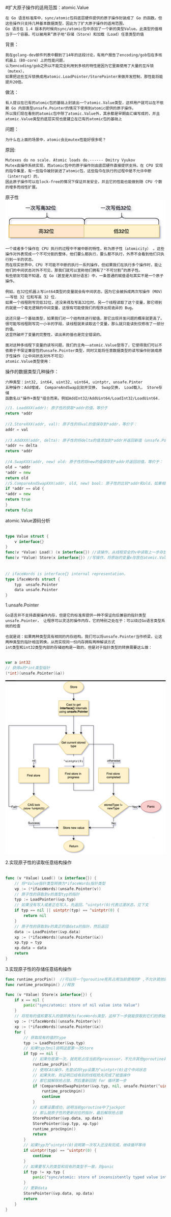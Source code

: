 #扩大原子操作的适用范围：atomic.Value

    在 Go 语言标准库中，sync/atomic包将底层硬件提供的原子操作封装成了 Go 的函数。但这些操作只支持几种基本数据类型，因此为了扩大原子操作的适用范围，
    Go 语言在 1.4 版本的时候向sync/atomic包中添加了一个新的类型Value。此类型的值相当于一个容器，可以被用来“原子地"存储（Store）和加载（Load）任意类型的值
    

背景：

    我在golang-dev邮件列表中翻到了14年的这段讨论，有用户报告了encoding/gob包在多核机器上（80-core）上的性能问题，
    认为encoding/gob之所以不能完全利用到多核的特性是因为它里面使用了大量的互斥锁（mutex），
    如果把这些互斥锁换成用atomic.LoadPointer/StorePointer来做并发控制，那性能将能提升20倍。

做法：

    有人提议在已有的atomic包的基础上封装出一个atomic.Value类型，这样用户就可以在不依赖 Go 内部类型unsafe.Pointer的情况下使用到atomic提供的原子操作。
    所以我们现在看到的atomic包中除了atomic.Value外，其余都是早期由汇编写成的，并且atomic.Value类型的底层实现也是建立在已有的atomic包的基础上

问题：

    为什么在上面的场景中，atomic会比mutex性能好很多呢？
原因:

    Mutexes do no scale. Atomic loads do.------ Dmitry Vyukov
    Mutex由操作系统实现，而atomic包中的原子操作则由底层硬件直接提供支持。在 CPU 实现的指令集里，有一些指令被封装进了atomic包，这些指令在执行的过程中是不允许中断（interrupt）的，
    因此原子操作可以在lock-free的情况下保证并发安全，并且它的性能也能做到随 CPU 个数的增多而线性扩展。

原子性
![](./img/write_value_process.png)

    一个或者多个操作在 CPU 执行的过程中不被中断的特性，称为原子性（atomicity） 。这些操作对外表现成一个不可分割的整体，他们要么都执行，要么都不执行，外界不会看到他们只执行到一半的状态。
    而在现实世界中，CPU 不可能不中断的执行一系列操作，但如果我们在执行多个操作时，能让他们的中间状态对外不可见，那我们就可以宣称他们拥有了"不可分割”的原子性。
    有些朋友可能不知道，在 Go（甚至是大部分语言）中，一条普通的赋值语句其实不是一个原子操作。

    例如，在32位机器上写int64类型的变量就会有中间状态，因为它会被拆成两次写操作（MOV）——写低 32 位和写高 32 位.
    如果一个线程刚写完低32位，还没来得及写高32位时，另一个线程读取了这个变量，那它得到的就是一个毫无逻辑的中间变量，这很有可能使我们的程序出现诡异的 Bug。
    
    这还只是一个基础类型，如果我们对一个结构体进行赋值，那它出现并发问题的概率就更高了。很可能写线程刚写完一小半的字段，读线程就来读取这个变量，那么就只能读到仅修改了一部分的值。
    这显然破坏了变量的完整性，读出来的值也是完全错误的。

    面对这种多线程下变量的读写问题，我们的主角——atomic.Value登场了，它使得我们可以不依赖于不保证兼容性的unsafe.Pointer类型，同时又能将任意数据类型的读写操作封装成原子性操作（让中间状态对外不可见）
    atomic.Value类型使用：

操作的数据类型几种操作：

    六种类型：int32, int64, uint32, uint64, uintptr, unsafe.Pinter
    五种操作：Add增减， CompareAndSwap比较并交换， Swap交换， Load载入， Store存储
    函数名以"操作+类型"组合而来。例如AddInt32/AddUint64/LoadInt32/LoadUint64.

```go
//1. LoadXXX(addr): 原子性的获取*addr的值，等价于
return *addr

//2.StoreXXX(addr, val): 原子性的将val的值保存到*addr，等价于：
addr = val

//3.AddXXX(addr, delta): 原子性的将delta的值添加到*addr并返回新值（unsafe.Pointer不支持），等价于
*addr += delta
return *addr

//4.SwapXXX(addr, new) old: 原子性的将new的值保存到*addr并返回旧值，等价于：
old = *addr
*addr = new
return old
//5.CompareAndSwapXXX(addr, old, new) bool: 原子性的比较*addr和old，如果相同则将new赋值给*addr并返回true
if *addr == old {
*addr = new
return true
}
return false
```

atomic.Value源码分析

```go

type Value struct {
    v interface{}
}
func(v *Value) Load() (x interface{}) //读操作，从线程安全的v中读取上一步存放的内容
func(v *Value) Store(x interface{}) //写操作，将原始的变量x存放在atomic.Value类型的v


// ifaceWords is interface{} internal representation.
type ifaceWords struct {
    typ  unsafe.Pointer
    data unsafe.Pointer
}
```
1.unsafe.Pointer

    Go语言并不支持直接操作内存，但是它的标准库提供一种不保证向后兼容的指针类型unsafe.Pointer， 让程序可以灵活的操作内存，它的特别之处在于：可以绕过Go语言类型系统的检查
    
    也就是说：如果两种类型具有相同的内存结构，我们可以将unsafe.Pointer当作桥梁，让这两种类型的指针相互转换，从而实现同一份内存拥有两种解读方式
    int类型和int32类型内部的存储结构是一致的，但是对于指针类型的转换需要这么做：
```go

var a int32
// 获得a的*int类型指针
(*int)(unsafe.Pointer(&a))
```

![](./img/load_n_store_process.png)

2.实现原子性的读取任意结构操作
```go

func (v *Value) Load() (x interface{}) {
    // 将*Value指针类型转换为*ifaceWords指针类型
	vp := (*ifaceWords)(unsafe.Pointer(v))
	// 原子性的获取到v的类型typ的指针
	typ := LoadPointer(&vp.typ)
	// 如果没有写入或者正在写入，先返回，^uintptr(0)代表过渡状态，见下文
	if typ == nil || uintptr(typ) == ^uintptr(0) {
		return nil
	}
	// 原子性的获取到v的真正的值data的指针，然后返回
	data := LoadPointer(&vp.data)
	xp := (*ifaceWords)(unsafe.Pointer(&x))
	xp.typ = typ
	xp.data = data
	return
}
```
3.实现原子性的存储任意结构操作
```go
func runtime_procPin()  //可以将一个goroutine死死占用当前使用的P ,不允许其他的goroutine抢占
func runtime_procUnpin() //释放
```
```go
func (v *Value) Store(x interface{}) {
	if x == nil {
		panic("sync/atomic: store of nil value into Value")
	}
	// 将现有的值和要写入的值转换为ifaceWords类型，这样下一步就能获取到它们的原始类型和真正的值
	vp := (*ifaceWords)(unsafe.Pointer(v))
	xp := (*ifaceWords)(unsafe.Pointer(&x))
	for {
		// 获取现有的值的type
		typ := LoadPointer(&vp.typ)
		// 如果typ为nil说明这是第一次Store
		if typ == nil {
			// 如果你是第一次，就死死占住当前的processor，不允许其他goroutine再抢
			runtime_procPin()
			// 使用CAS操作，先尝试将typ设置为^uintptr(0)这个中间状态
			// 如果失败，则证明已经有别的线程抢先完成了赋值操作
			// 那它就解除抢占锁，然后重新回到 for 循环第一步
			if !CompareAndSwapPointer(&vp.typ, nil, unsafe.Pointer(^uintptr(0))) {
				runtime_procUnpin()
				continue
			}
			// 如果设置成功，说明当前goroutine中了jackpot
			// 那么就原子性的更新对应的指针，最后解除抢占锁
			StorePointer(&vp.data, xp.data)
			StorePointer(&vp.typ, xp.typ)
			runtime_procUnpin()
			return
		}
		// 如果typ为^uintptr(0)说明第一次写入还没有完成，继续循环等待
		if uintptr(typ) == ^uintptr(0) {
			continue
		}
		// 如果要写入的类型和现有的类型不一致，则panic
		if typ != xp.typ {
			panic("sync/atomic: store of inconsistently typed value into Value")
		}
		// 更新data
		StorePointer(&vp.data, xp.data)
		return
	}
}
```
